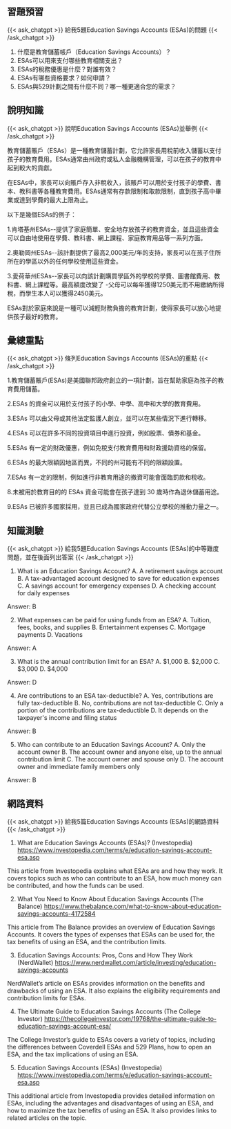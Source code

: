 ## 習題預習
{{< ask_chatgpt >}}
給我5題Education Savings Accounts (ESAs)的問題
{{< /ask_chatgpt >}}



1. 什麼是教育儲蓄帳戶（Education Savings Accounts）？
2. ESAs可以用來支付哪些教育相關支出？
3. ESAs的稅務優惠是什麼？對誰有效？
4. ESAs有哪些資格要求？如何申請？
5. ESAs與529計劃之間有什麼不同？哪一種更適合您的需求？   

## 說明知識
{{< ask_chatgpt >}}
說明Education Savings Accounts (ESAs)並舉例
{{< /ask_chatgpt >}}



教育儲蓄賬戶（ESAs）是一種教育儲蓄計劃，它允許家長用稅前收入儲蓄以支付孩子的教育費用。ESAs通常由州政府或私人金融機構管理，可以在孩子的教育中起到較大的貢獻。

在ESAs中，家長可以向賬戶存入非稅收入，該賬戶可以用於支付孩子的學費、書本、教科書等各種教育費用。ESAs通常有存款限制和取款限制，直到孩子高中畢業或達到學費的最大上限為止。

以下是幾個ESAs的例子：

1.肯塔基州ESAs--提供了家庭簡單、安全地存放孩子的教育資金，並且這些資金可以自由地使用在學費、教科書、網上課程、家庭教育用品等一系列方面。

2.奧勒岡州ESAs--該計劃提供了最高2,000美元/年的支持，家長可以在孩子住所所在的學區以外的任何學校使用這些資金。

3.愛荷華州ESAs--家長可以向該計劃購買學區外的學校的學費、圖書館費用、教科書、網上課程等。最高額度改變了 -父母可以每年獲得1250美元而不用繳納所得稅，而學生本人可以獲得2450美元。

ESAs對於家庭來說是一種可以減輕財務負擔的教育計劃，使得家長可以放心地提供孩子最好的教育。   

## 彙總重點
{{< ask_chatgpt >}}
條列Education Savings Accounts (ESAs)的重點
{{< /ask_chatgpt >}}



1.教育儲蓄賬戶(ESAs)是美國聯邦政府創立的一項計劃，旨在幫助家庭為孩子的教育費用儲蓄。

2.ESAs 的資金可以用於支付孩子的小學、中學、高中和大學的教育費用。

3.ESAs 可以由父母或其他法定監護人創立，並可以在某些情況下進行轉移。

4.ESAs 可以在許多不同的投資項目中進行投資，例如股票、債券和基金。

5.ESAs 有一定的財政優惠，例如免稅支付教育費用和財政援助資格的保留。

6.ESAs 的最大限額因地區而異，不同的州可能有不同的限額設置。

7.ESAs 有一定的限制，例如進行非教育用途的撤資可能會面臨罰款和稅收。

8.未被用於教育目的的 ESAs 資金可能會在孩子達到 30 歲時作為退休儲蓄用途。

9.ESAs 已被許多國家採用，並且已成為國家政府代替公立學校的推動力量之一。   

## 知識測驗
{{< ask_chatgpt >}}
給我5題Education Savings Accounts (ESAs)的中等難度問題，並在後面列出答案
{{< /ask_chatgpt >}}



1. What is an Education Savings Account?
A. A retirement savings account
B. A tax-advantaged account designed to save for education expenses
C. A savings account for emergency expenses
D. A checking account for daily expenses

Answer: B

2. What expenses can be paid for using funds from an ESA?
A. Tuition, fees, books, and supplies
B. Entertainment expenses
C. Mortgage payments
D. Vacations

Answer: A

3. What is the annual contribution limit for an ESA?
A. $1,000
B. $2,000
C. $3,000
D. $4,000

Answer: D

4. Are contributions to an ESA tax-deductible?
A. Yes, contributions are fully tax-deductible
B. No, contributions are not tax-deductible
C. Only a portion of the contributions are tax-deductible
D. It depends on the taxpayer's income and filing status

Answer: B

5. Who can contribute to an Education Savings Account?
A. Only the account owner
B. The account owner and anyone else, up to the annual contribution limit
C. The account owner and spouse only
D. The account owner and immediate family members only

Answer: B   

## 網路資料
{{< ask_chatgpt >}}
給我5篇Education Savings Accounts (ESAs)的網路資料
{{< /ask_chatgpt >}}



1. What are Education Savings Accounts (ESAs)? (Investopedia)
https://www.investopedia.com/terms/e/education-savings-account-esa.asp

This article from Investopedia explains what ESAs are and how they work. It covers topics such as who can contribute to an ESA, how much money can be contributed, and how the funds can be used.

2. What You Need to Know About Education Savings Accounts (The Balance)
https://www.thebalance.com/what-to-know-about-education-savings-accounts-4172584

This article from The Balance provides an overview of Education Savings Accounts. It covers the types of expenses that ESAs can be used for, the tax benefits of using an ESA, and the contribution limits.

3. Education Savings Accounts: Pros, Cons and How They Work (NerdWallet)
https://www.nerdwallet.com/article/investing/education-savings-accounts

NerdWallet’s article on ESAs provides information on the benefits and drawbacks of using an ESA. It also explains the eligibility requirements and contribution limits for ESAs.

4. The Ultimate Guide to Education Savings Accounts (The College Investor)
https://thecollegeinvestor.com/19768/the-ultimate-guide-to-education-savings-account-esa/

The College Investor’s guide to ESAs covers a variety of topics, including the differences between Coverdell ESAs and 529 Plans, how to open an ESA, and the tax implications of using an ESA.

5. Education Savings Accounts (ESAs) (Investopedia)
https://www.investopedia.com/terms/e/education-savings-account-esa.asp

This additional article from Investopedia provides detailed information on ESAs, including the advantages and disadvantages of using an ESA, and how to maximize the tax benefits of using an ESA. It also provides links to related articles on the topic.   

